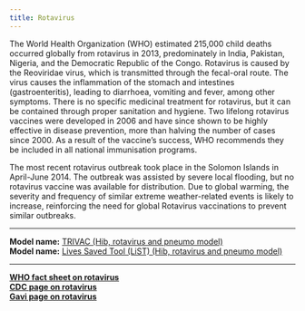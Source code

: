 ```yaml
---
title: Rotavirus
---
```


The World Health Organization (WHO) estimated 215,000 child deaths occurred globally from rotavirus in 2013, predominately in India, Pakistan, Nigeria, and the Democratic Republic of the Congo. Rotavirus is caused by the Reoviridae virus, which is transmitted through the fecal-oral route. The virus causes the inflammation of the stomach and intestines (gastroenteritis), leading to diarrhoea, vomiting and fever, among other symptoms. There is no specific medicinal treatment for rotavirus, but it can be contained through proper sanitation and hygiene. Two lifelong rotavirus vaccines were developed in 2006 and have since shown to be highly effective in disease prevention, more than halving the number of cases since 2000. As a result of the vaccine’s success, WHO recommends they be included in all national immunisation programs. 

The most recent rotavirus outbreak took place in the Solomon Islands in April-June 2014. The outbreak was assisted by severe local flooding, but no rotavirus vaccine was available for distribution. Due to global warming, the severity and frequency of similar extreme weather-related events is likely to increase, reinforcing the need for global Rotavirus vaccinations to prevent similar outbreaks.


---

**Model name:**  [TRIVAC (Hib, rotavirus and pneumo model)](/models/hib)  
**Model name:**  [Lives Saved Tool (LiST) (Hib, rotavirus and pneumo model)](/models/hib#jhu)  

---

**[WHO fact sheet on rotavirus](http://www.who.int/immunization/topics/rotavirus/en/)**      
**[CDC page on rotavirus](https://www.cdc.gov/rotavirus/)**    
**[Gavi page on rotavirus](http://www.gavi.org/support/nvs/rotavirus/)**   

